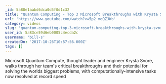 ```yaml
---
_id: 5a88e1aabd6dca0d5f0d1c32
title: "Quantum Computing - Top 3 Microsoft Breakthroughs with Krysta Svore"
url: 'https://www.youtube.com/watch?v=5p2_moQZJWo'
category: videos
slug: 'quantum-computing-top-3-microsoft-breakthroughs-with-krysta-svore'
user_id: 5a83ce59d6eb0005c4ecda2c
username: 'bill-s'
createdOn: '2017-10-26T10:57:56.000Z'
tags: []
---
```


Microsoft Quantum Compute, thought leader and engineer Krysta Svore, walks through her team's critical breakthroughs and their potential for solving the worlds biggest problems, with computationally-intensive tasks now resolved at record speed
